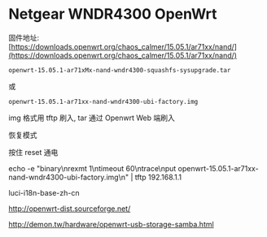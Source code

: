 # Netgear WNDR4300 OpenWrt

固件地址:
[https://downloads.openwrt.org/chaos_calmer/15.05.1/ar71xx/nand/](https://downloads.openwrt.org/chaos_calmer/15.05.1/ar71xx/nand/)

`openwrt-15.05.1-ar71xMx-nand-wndr4300-squashfs-sysupgrade.tar`

或

`openwrt-15.05.1-ar71xx-nand-wndr4300-ubi-factory.img`

img 格式用 tftp 刷入, tar 通过 Openwrt Web 端刷入

恢复模式

按住 reset 通电

echo -e "binary\nrexmt 1\ntimeout 60\ntrace\nput openwrt-15.05.1-ar71xx-nand-wndr4300-ubi-factory.img\n" | tftp 192.168.1.1


luci-i18n-base-zh-cn

http://openwrt-dist.sourceforge.net/


http://demon.tw/hardware/openwrt-usb-storage-samba.html
